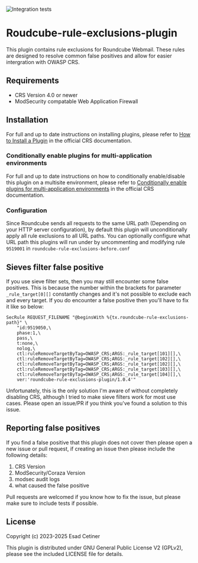 ![Integration tests](https://github.com/EsadCetiner/roundcube-rule-exclusions-plugin/actions/workflows/integration.yml/badge.svg)

# Roudcube-rule-exclusions-plugin
This plugin contains rule exclusions for Roundcube Webmail. These rules are designed to resolve common false positives and allow for easier intergration with OWASP CRS.

## Requirements
- CRS Version 4.0 or newer
- ModSecurity compatable Web Application Firewall

## Installation

For full and up to date instructions on installing plugins, please refer to [How to Install a Plugin](https://coreruleset.org/docs/concepts/plugins/#how-to-install-a-plugin) in the official CRS documentation.

### Conditionally enable plugins for multi-application environments

For full and up to date instructions on how to conditionally enable/disable this plugin on a multisite environment, please refer to [Conditionally enable plugins for multi-application environments](https://coreruleset.org/docs/concepts/plugins/#conditionally-enable-plugins-for-multi-application-environments) in the official CRS documentation.

### Configuration

Since Roundcube sends all requests to the same URL path (Depending on your HTTP server configuration), by default this plugin will unconditionally apply all rule exclusions to all URL paths. You can optionally configure what URL path this plugins will run under by uncommenting and modifying rule `9519001` in `roundcube-rule-exclusions-before.conf`

## Sieves filter false positive

If you use sieve filter sets, then you may still encounter some false positives. This is because the number within the brackets for parameter `_rule_target[0][]` constantly changes and it's not possible to exclude each and every target. If you do encounter a false positive then you'll have to fix it like so below:

```
SecRule REQUEST_FILENAME "@beginsWith %{tx.roundcube-rule-exclusions-path}" \
    "id:9519050,\
    phase:1,\
    pass,\
    t:none,\
    nolog,\
    ctl:ruleRemoveTargetByTag=OWASP_CRS;ARGS:_rule_target[101][],\
    ctl:ruleRemoveTargetByTag=OWASP_CRS;ARGS:_rule_target[102][],\
    ctl:ruleRemoveTargetByTag=OWASP_CRS;ARGS:_rule_target[102][],\
    ctl:ruleRemoveTargetByTag=OWASP_CRS;ARGS:_rule_target[103][],\
    ctl:ruleRemoveTargetByTag=OWASP_CRS;ARGS:_rule_target[104][],\
    ver:'roundcube-rule-exclusions-plugin/1.0.4'"
```

Unfortunately, this is the only solution I'm aware of without completely disabling CRS, although I tried to make sieve filters work for most use cases. Please open an issue/PR if you think you've found a solution to this issue.

## Reporting false positives
If you find a false positive that this plugin does not cover then please open a new issue or pull request, if creating an issue then please include the following details:

1. CRS Version
2. ModSecurity/Coraza Version
3. modsec audit logs
4. what caused the false positive

Pull requests are welcomed if you know how to fix the issue, but please make sure to include tests if possible.

## License

Copyright (c) 2023-2025 Esad Cetiner

This plugin is distributed under GNU General Public License V2 (GPLv2), please see the included LICENSE file for details.
